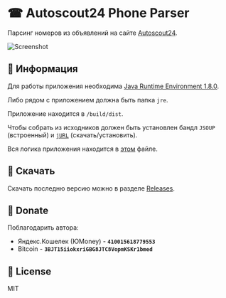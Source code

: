 # ☎ Autoscout24 Phone Parser

Парсинг номеров из объявлений на сайте [Autoscout24](https://www.autoscout24.ru/).

![Screenshot](https://raw.githubusercontent.com/chipslays/autoscout24-phone-parser/main/.github/screen.png)

## 📌 Информация
Для работы приложения необходима [Java Runtime Environment 1.8.0](https://java.com/ru/download/).

Либо рядом с приложением должна быть папка `jre`.

Приложение находится в `/build/dist`.

Чтобы собрать из исходников должен быть установлен бандл `JSOUP` (встроенный) и [`jURL`](https://github.com/TsSaltan/DevelNext-jURL) (скачать/установить).

Вся логика приложения находится в [этом](https://github.com/chipslays/autoscout24-phone-parser/blob/main/src/app/forms/MainForm.php) файле.

## 💾 Скачать

Скачать последню версию можно в разделе [Releases](https://github.com/chipslays/autoscout24-phone-parser/releases).

## 🙏 Donate

Поблагодарить автора:

* Яндекс.Кошелек (ЮMoney) - **`410015618779553`**
* Bitcoin - **`3BJT15iiokxriGBG8JTC8VopmKSKr1bmed`**

## 🔑 License 
MIT

